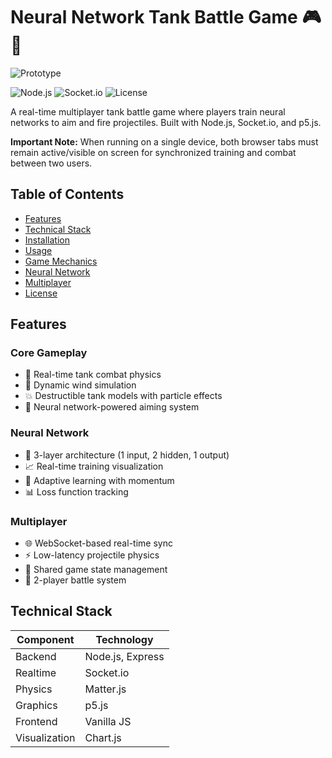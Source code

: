 # Neural Network Tank Battle Game 🎮🤖
![Prototype](https://img.shields.io/badge/status-prototype-blueviolet)

![Node.js](https://img.shields.io/badge/Node.js-18.x-green)
![Socket.io](https://img.shields.io/badge/Socket.io-4.x-blue)
![License](https://img.shields.io/badge/License-MIT-brightgreen)

A real-time multiplayer tank battle game where players train neural networks to aim and fire projectiles. Built with Node.js, Socket.io, and p5.js.

**Important Note:** When running on a single device, both browser tabs must remain active/visible on screen for synchronized training and combat between two users.

## Table of Contents
- [Features](#features)
- [Technical Stack](#technical-stack)
- [Installation](#installation)
- [Usage](#usage)
- [Game Mechanics](#game-mechanics)
- [Neural Network](#neural-network)
- [Multiplayer](#multiplayer)
- [License](#license)

## Features

### Core Gameplay
- 🔫 Real-time tank combat physics
- 💨 Dynamic wind simulation
- 💥 Destructible tank models with particle effects
- 🎯 Neural network-powered aiming system

### Neural Network
- 🧠 3-layer architecture (1 input, 2 hidden, 1 output)
- 📈 Real-time training visualization
- 🔄 Adaptive learning with momentum
- 📊 Loss function tracking

### Multiplayer
- 🌐 WebSocket-based real-time sync
- ⚡ Low-latency projectile physics
- 🔄 Shared game state management
- 👥 2-player battle system

## Technical Stack

| Component | Technology |
|-----------|------------|
| Backend | Node.js, Express |
| Realtime | Socket.io |
| Physics | Matter.js |
| Graphics | p5.js |
| Frontend | Vanilla JS |
| Visualization | Chart.js |


